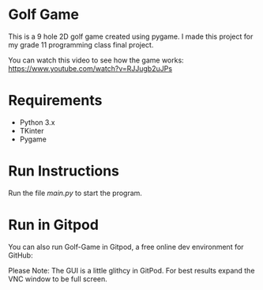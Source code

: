 # Golf Game

This is a 9 hole 2D golf game created using pygame. I made this project for my grade 11 programming class final project. 

You can watch this video to see how the game works: https://www.youtube.com/watch?v=RJJugb2uJPs

# Requirements
- Python 3.x
- TKinter
- Pygame

# Run Instructions
Run the file *main.py* to start the program.

# Run in Gitpod

You can also run Golf-Game in Gitpod, a free online dev environment for GitHub:

Please Note: The GUI is a little glithcy in GitPod. For best results expand the VNC window to be full screen.
